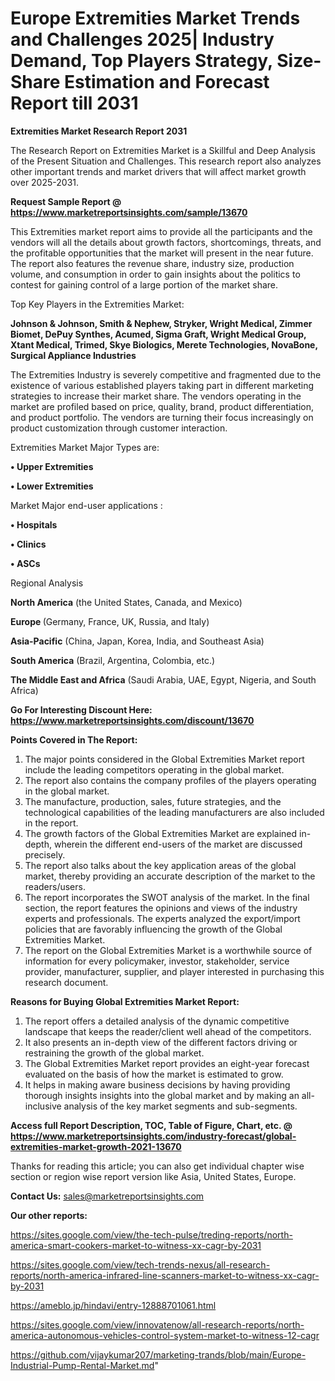 # Europe Extremities Market Trends and Challenges 2025| Industry Demand, Top Players Strategy, Size-Share Estimation and Forecast Report till 2031

<strong>Extremities Market Research Report 2031</strong>

The Research Report on Extremities Market is a Skillful and Deep Analysis of the Present Situation and Challenges. This research report also analyzes other important trends and market drivers that will affect market growth over 2025-2031.

<strong>Request Sample Report @ <a href=https://www.marketreportsinsights.com/sample/13670>https://www.marketreportsinsights.com/sample/13670</a></strong>

This Extremities market report aims to provide all the participants and the vendors will all the details about growth factors, shortcomings, threats, and the profitable opportunities that the market will present in the near future. The report also features the revenue share, industry size, production volume, and consumption in order to gain insights about the politics to contest for gaining control of a large portion of the market share.

Top Key Players in the Extremities Market:

<strong>Johnson & Johnson, Smith & Nephew, Stryker, Wright Medical, Zimmer Biomet, DePuy Synthes, Acumed, Sigma Graft, Wright Medical Group, Xtant Medical, Trimed, Skye Biologics, Merete Technologies, NovaBone, Surgical Appliance Industries</strong>

The Extremities Industry is severely competitive and fragmented due to the existence of various established players taking part in different marketing strategies to increase their market share. The vendors operating in the market are profiled based on price, quality, brand, product differentiation, and product portfolio. The vendors are turning their focus increasingly on product customization through customer interaction.

Extremities Market Major Types are:

<strong>• Upper Extremities

• Lower Extremities</strong>

Market Major end-user applications :

<strong>• Hospitals

• Clinics

• ASCs</strong>

Regional Analysis

</u><strong><b>North America</b></strong> (the United States, Canada, and Mexico)

<strong><b>Europe </b></strong>(Germany, France, UK, Russia, and Italy)

<strong><b>Asia-Pacific</b></strong> (China, Japan, Korea, India, and Southeast Asia)

<strong><b>South America</b></strong> (Brazil, Argentina, Colombia, etc.)

<strong><b>The Middle East and Africa</b></strong> (Saudi Arabia, UAE, Egypt, Nigeria, and South Africa)

<strong>Go For Interesting Discount Here: <a href=https://www.marketreportsinsights.com/discount/13670>https://www.marketreportsinsights.com/discount/13670</a></strong>

<strong>Points Covered in The Report:</strong>
<ol>
  <li>The major points considered in the Global Extremities Market report include the leading competitors operating in the global market.</li>
  <li>The report also contains the company profiles of the players operating in the global market.</li>
  <li>The manufacture, production, sales, future strategies, and the technological capabilities of the leading manufacturers are also included in the report.</li>
  <li>The growth factors of the Global Extremities Market are explained in-depth, wherein the different end-users of the market are discussed precisely.</li>
  <li>The report also talks about the key application areas of the global market, thereby providing an accurate description of the market to the readers/users.</li>
  <li>The report incorporates the SWOT analysis of the market. In the final section, the report features the opinions and views of the industry experts and professionals. The experts analyzed the export/import policies that are favorably influencing the growth of the Global Extremities Market.</li>
  <li>The report on the Global Extremities Market is a worthwhile source of information for every policymaker, investor, stakeholder, service provider, manufacturer, supplier, and player interested in purchasing this research document.</li>
</ol>
<strong>Reasons for Buying Global Extremities Market Report:</strong>

<ol>
  <li>The report offers a detailed analysis of the dynamic competitive landscape that keeps the reader/client well ahead of the competitors.</li>
  <li>It also presents an in-depth view of the different factors driving or restraining the growth of the global market.</li>
  <li>The Global Extremities Market report provides an eight-year forecast evaluated on the basis of how the market is estimated to grow.</li>
  <li>It helps in making aware business decisions by having providing thorough insights insights into the global market and by making an all-inclusive analysis of the key market segments and sub-segments.</li>
</ol>
<strong>Access full Report Description, TOC, Table of Figure, Chart, etc. @ <a href=https://www.marketreportsinsights.com/industry-forecast/global-extremities-market-growth-2021-13670>https://www.marketreportsinsights.com/industry-forecast/global-extremities-market-growth-2021-13670</a></strong>


Thanks for reading this article; you can also get individual chapter wise section or region wise report version like Asia, United States, Europe.

<strong>Contact Us:</strong>
sales@marketreportsinsights.com

<strong>Our other reports:</strong>

<a href=https://sites.google.com/view/the-tech-pulse/treding-reports/north-america-smart-cookers-market-to-witness-xx-cagr-by-2031>https://sites.google.com/view/the-tech-pulse/treding-reports/north-america-smart-cookers-market-to-witness-xx-cagr-by-2031</a>

<a href=https://sites.google.com/view/tech-trends-nexus/all-research-reports/north-america-infrared-line-scanners-market-to-witness-xx-cagr-by-2031>https://sites.google.com/view/tech-trends-nexus/all-research-reports/north-america-infrared-line-scanners-market-to-witness-xx-cagr-by-2031</a>

<a href=https://ameblo.jp/hindavi/entry-12888701061.html>https://ameblo.jp/hindavi/entry-12888701061.html</a>

<a href=https://sites.google.com/view/innovatenow/all-research-reports/north-america-autonomous-vehicles-control-system-market-to-witness-12-cagr>https://sites.google.com/view/innovatenow/all-research-reports/north-america-autonomous-vehicles-control-system-market-to-witness-12-cagr</a>

<a href=https://github.com/vijaykumar207/marketing-trands/blob/main/Europe-Industrial-Pump-Rental-Market.md>https://github.com/vijaykumar207/marketing-trands/blob/main/Europe-Industrial-Pump-Rental-Market.md</a>"
